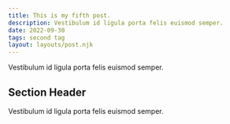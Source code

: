 ```yaml
---
title: This is my fifth post.
description: Vestibulum id ligula porta felis euismod semper.
date: 2022-09-30
tags: second tag
layout: layouts/post.njk
---
```

Vestibulum id ligula porta felis euismod semper.

## Section Header

Vestibulum id ligula porta felis euismod semper.
